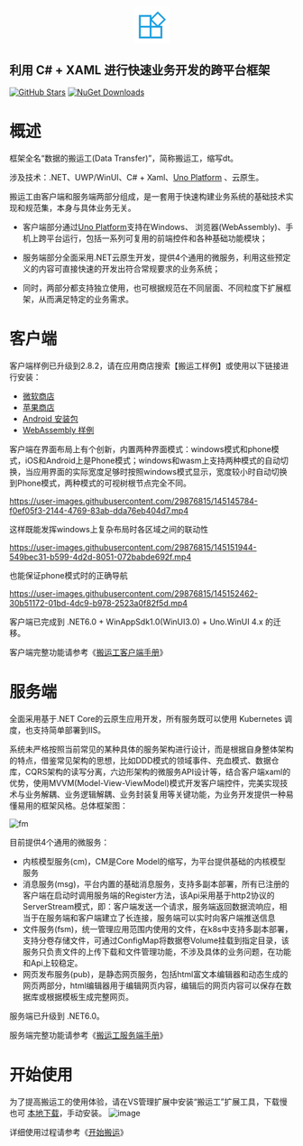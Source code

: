 <h1 align=center>
 <img align=center src="https://raw.githubusercontent.com/Daoting/dt/master/logo.png" width="64" />
</h1>

## 利用 C# + XAML 进行快速业务开发的跨平台框架
[![GitHub Stars](https://img.shields.io/github/stars/daoting/dt?label=github%20stars)](https://github.com/daoting/dt/stargazers/)
[![NuGet Downloads](https://img.shields.io/nuget/dt/dt.client.svg)](https://www.nuget.org/packages/dt.client)

# 概述
框架全名“数据的搬运工(Data Transfer)”，简称搬运工，缩写dt。

涉及技术：.NET、UWP/WinUI、C# + Xaml、[Uno Platform](https://github.com/unoplatform/uno) 、云原生。

搬运工由客户端和服务端两部分组成，是一套用于快速构建业务系统的基础技术实现和规范集，本身与具体业务无关。

* 客户端部分通过[Uno Platform](https://github.com/unoplatform/uno)支持在Windows、 浏览器(WebAssembly)、手机上跨平台运行，包括一系列可复用的前端控件和各种基础功能模块；

* 服务端部分全面采用.NET云原生开发，提供4个通用的微服务，利用这些预定义的内容可直接快速的开发出符合常规要求的业务系统；

* 同时，两部分都支持独立使用，也可根据规范在不同层面、不同粒度下扩展框架，从而满足特定的业务需求。

# 客户端
客户端样例已升级到2.8.2，请在应用商店搜索【搬运工样例】或使用以下链接进行安装：
* [微软商店](https://www.microsoft.com/store/productId/9PBFQ5NHPH14)
* [苹果商店](https://apps.apple.com/cn/app/%E6%90%AC%E8%BF%90%E5%B7%A5%E6%A0%B7%E4%BE%8B/id1591859126)
* [Android 安装包](https://x13382a571.oicp.vip/packages/com.dt.samples-2.8.2.apk)
* [WebAssembly 样例](https://x13382a571.oicp.vip/sampleui/)

客户端在界面布局上有个创新，内置两种界面模式：windows模式和phone模式，iOS和Android上是Phone模式；windows和wasm上支持两种模式的自动切换，当应用界面的实际宽度足够时按照windows模式显示，宽度较小时自动切换到Phone模式，两种模式的可视树根节点完全不同。

https://user-images.githubusercontent.com/29876815/145145784-f0ef05f3-2144-4769-83ab-dda76eb404d7.mp4

这样既能发挥windows上复杂布局时各区域之间的联动性

https://user-images.githubusercontent.com/29876815/145151944-549bec31-b599-4d2d-8051-072babde692f.mp4

也能保证phone模式时的正确导航

https://user-images.githubusercontent.com/29876815/145152462-30b51172-01bd-4dc9-b978-2523a0f82f5d.mp4

客户端已完成到 .NET6.0 + WinAppSdk1.0(WinUI3.0) + Uno.WinUI 4.x 的迁移。

客户端完整功能请参考《[搬运工客户端手册](https://github.com/Daoting/dt/blob/master/Doc/%E6%90%AC%E8%BF%90%E5%B7%A5%E5%AE%A2%E6%88%B7%E7%AB%AF%E6%89%8B%E5%86%8C.docx)》

# 服务端
全面采用基于.NET Core的云原生应用开发，所有服务既可以使用 Kubernetes 调度，也支持简单部署到IIS。

系统未严格按照当前常见的某种具体的服务架构进行设计，而是根据自身整体架构的特点，借鉴常见架构的思想，比如DDD模式的领域事件、充血模式、数据仓库，CQRS架构的读写分离，六边形架构的微服务API设计等，结合客户端xaml的优势，使用MVVM(Model-View-ViewModel)模式开发客户端控件，完美实现技术与业务解耦、业务逻辑解耦、业务封装复用等关键功能，为业务开发提供一种易懂易用的框架风格。总体框架图：

![fm](https://user-images.githubusercontent.com/29876815/145155698-2faddf3d-161a-4101-89da-202ce0904d7a.png)

目前提供4个通用的微服务：
* 内核模型服务(cm)，CM是Core Model的缩写，为平台提供基础的内核模型服务
* 消息服务(msg)，平台内置的基础消息服务，支持多副本部署，所有已注册的客户端在启动时调用服务端的Register方法，该Api采用基于http2协议的ServerStream模式，即：客户端发送一个请求，服务端返回数据流响应，相当于在服务端和客户端建立了长连接，服务端可以实时向客户端推送信息
* 文件服务(fsm)，统一管理应用范围内使用的文件，在k8s中支持多副本部署，支持分卷存储文件，可通过ConfigMap将数据卷Volume挂载到指定目录，该服务只负责文件的上传下载和文件管理功能，不涉及具体的业务问题，在功能和Api上较稳定。
* 网页发布服务(pub)，是静态网页服务，包括html富文本编辑器和动态生成的网页两部分，html编辑器用于编辑网页内容，编辑后的网页内容可以保存在数据库或根据模板生成完整网页。

服务端已升级到 .NET6.0。

服务端完整功能请参考《[搬运工服务端手册](https://github.com/Daoting/dt/blob/master/Doc/%E6%90%AC%E8%BF%90%E5%B7%A5%E6%9C%8D%E5%8A%A1%E7%AB%AF%E6%89%8B%E5%86%8C.docx)》

# 开始使用

为了提高搬运工的使用体验，请在VS管理扩展中安装“搬运工”扩展工具，下载慢也可 [本地下载](https://x13382a571.oicp.vip/packages/Dt-2.8.7.vsix)，手动安装。
![image](https://user-images.githubusercontent.com/29876815/195238627-4cf54376-1a95-4951-b0cb-9539b2c57cf6.png)

详细使用过程请参考《[开始搬运](https://github.com/Daoting/dt/blob/master/Doc/%E5%BC%80%E5%A7%8B%E6%90%AC%E8%BF%90.docx)》


